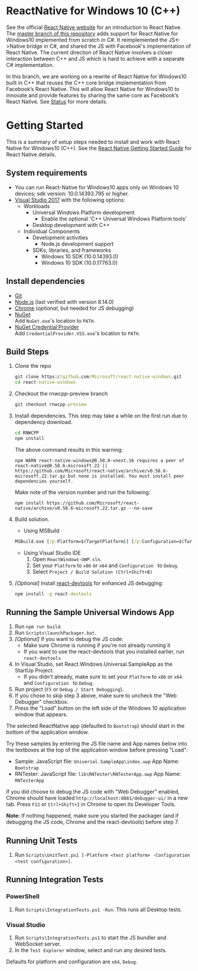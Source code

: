 # ReactNative for Windows 10 (C++)
See the official [React Native website](https://facebook.github.io/react-native/) for an introduction to React Native. The [master branch of this repository]( https://github.com/Microsoft/react-native-windows) adds support for React Native for Windows10 implemented from scratch in C#. It reimplemented the JS<->Native bridge in C#, and shared the JS with Facebook's implementation of React Native.  The current direction of React Native involves a closer interaction between C++ and JS which is hard to achieve with a separate C# implementation.

In this branch, we are working on a rewrite of React Native for Windows10 built in C++ that reuses the C++ core bridge implementation from Facebook’s React Native.  This will allow React Native for Windows10 to innovate and provide features by sharing the same core as Facebook’s React Native. See [Status](https://github.com/Microsoft/react-native-windows#status) for more details.

# Getting Started
This is a summary of setup steps needed to install and work with React Native for Windows10 (C++). See the [React Native Getting Started Guide](http://facebook.github.io/react-native/docs/getting-started.html) for React Native details.

## System requirements
* You can run React-Native for Windows10 apps only on Windows 10 devices; sdk version: 10.0.14393.795 or higher.
* [Visual Studio 2017](https://www.visualstudio.com/downloads) with the following options:
  * Workloads
    * Universal Windows Platform development
      * Enable the optional 'C++ Universal Windows Platform tools'
    * Desktop development with C++
  * Individual Components
    * Development activities
      * Node.js development support
    * SDKs, libraries, and frameworks
      * Windows 10 SDK (10.0.14393.0)
      * Windows 10 SDK (10.0.17763.0)

## Install dependencies
* [Git](https://git-scm.com/download/win)
* [Node.js](https://nodejs.org) (last verified with version 8.14.0)
* [Chrome](https://www.google.com/chrome/) (*optional*, but needed for JS debugging)
* [NuGet](https://dist.nuget.org/index.html)<br/>
  Add `NuGet.exe`'s location to `PATH`.
* [NuGet Credential Provider](https://nuget.pkgs.visualstudio.com/_apis/public/nuget/client/CredentialProviderBundle.zip)<br/>
  Add `CredentialProvider.VSS.exe`'s location to `PATH`.


## Build Steps
1. Clone the repo
    ```cmd
    git clone https://github.com/Microsoft/react-native-windows.git
    cd react-native-windows
    ```
2. Checkout the rnwcpp-preview branch
    ```cmd
    git checkout rnwcpp-preview
    ```
3. Install dependencies. This step may take a while on the first run due to dependency download.
    ```cmd
    cd RNWCPP
    npm install
    ```
    
    The above command results in this warning:
    ```
    npm WARN react-native-windows@0.58.0-vnext.16 requires a peer of react-native@0.58.6-microsoft.22 || https://github.com/Microsoft/react-native/archive/v0.58.6-microsoft.22.tar.gz but none is installed. You must install peer dependencies yourself.
    ```
    Make note of the version number and run the following:
    ```
    npm install https://github.com/Microsoft/react-native/archive/v0.58.6-microsoft.22.tar.gz --no-save
    ```

4. Build solution.
    * Using MSBuild
    ```cmd
    MSBuild.exe [/p:Platform=$(TargetPlatform)] [/p:Configuration=$(TargetConfiguration)]
    ```

    * Using Visual Studio IDE
      1. Open `ReactWindows-UWP.sln`.
      2. Set your `Platform` to `x86` or `x64` and `Configuration ` to `Debug`.
      3. Select `Project / Build Solution (Ctrl+Shift+B)`

5. *[Optional]* Install [react-devtools](https://github.com/facebook/react-devtools/tree/master/packages/react-devtools) for enhanced JS debugging:

    ```cmd
   npm install -g react-devtools
   ```

## Running the Sample Universal Windows App
1. Run `npm run build`.
2. Run `Scripts\launchPackager.bat`.
3. *[Optional]* If you want to debug the JS code:
   - Make sure Chrome is running if you're not already running it
   - If you want to use the react-devtools that you installed earlier, run `react-devtools`
4. In Visual Studio, set React.Windows.Universal.SampleApp as the StartUp Project.
   - If you didn't already, make sure to set your `Platform` to `x86` or `x64` and `Configuration ` to `Debug`.
5. Run project (`F5` or `Debug / Start Debugging`).
6. If you chose to skip step 3 above, make sure to uncheck the "Web Debugger" checkbox.
7. Press the "Load" button on the left side of the Windows 10 application window that appears.

The selected ReactNative app (defaulted to `Bootstrap`) should start in the bottom of the application window.

Try these samples by entering the JS file name and App names below into the textboxes at the top of the application window before pressing "Load":
   - Sample: JavaScript file: `Universal.SampleApp\index.uwp` App Name: `Bootstrap`
   - RNTester: JavaScript file: `lib\RNTester\RNTesterApp.uwp` App Name: `RNTesterApp`

If you did choose to debug the JS code with "Web Debugger" enabled, Chrome should have loaded `http://localhost:8081/debugger-ui/` in a new tab. Press `F12` or `Ctrl+Shift+I` in Chrome to open its Developer Tools.

**Note:** If nothing happened, make sure you started the packager (and if debugging the JS code, Chrome and the react-devtools) before step 7.

## Running Unit Tests
1. Run `Scripts\UnitTest.ps1 [-Platform <test platform> -Configuration <test configuration>]`.

## Running Integration Tests
### PowerShell
1. Run `Scripts\IntegrationTests.ps1 -Run`. This runs all Desktop tests.
### Visual Studio
1. Run `Scripts\IntegrationTests.ps1` to start the JS bundler and WebSocket server.
2. In the `Test Explorer` window, select and run any desired tests.

Defaults for platform and configuration are `x64`, `Debug`.

